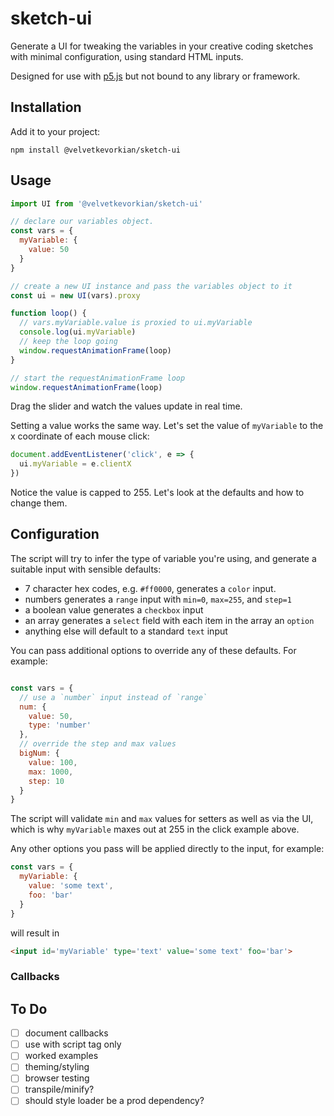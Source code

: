 # sketch-ui

Generate a UI for tweaking the variables in your creative coding sketches with minimal configuration, using standard HTML inputs.

Designed for use with [p5.js](https://p5js.org/) but not bound to any library or framework.

## Installation
Add it to your project:
```shell
npm install @velvetkevorkian/sketch-ui
```

## Usage

```javascript
import UI from '@velvetkevorkian/sketch-ui'

// declare our variables object.
const vars = {
  myVariable: {
    value: 50
  }
}

// create a new UI instance and pass the variables object to it
const ui = new UI(vars).proxy

function loop() {
  // vars.myVariable.value is proxied to ui.myVariable
  console.log(ui.myVariable)
  // keep the loop going
  window.requestAnimationFrame(loop)
}

// start the requestAnimationFrame loop
window.requestAnimationFrame(loop)
```

Drag the slider and watch the values update in real time.

Setting a value works the same way. Let's set the value of `myVariable` to the x coordinate of each mouse click:

```javascript
document.addEventListener('click', e => {
  ui.myVariable = e.clientX
})
```

Notice the value is capped to 255. Let's look at the defaults and how to change them.

## Configuration
The script will try to infer the type of variable you're using, and generate a suitable input with sensible defaults:
- 7 character hex codes, e.g. `#ff0000`, generates a `color` input.
- numbers generates a `range` input with `min=0`, `max=255`, and `step=1`
- a boolean value generates a `checkbox` input
- an array generates a `select` field with each item in the array an `option`
- anything else will default to a standard `text` input

You can pass additional options to override any of these defaults. For example:
```javascript

const vars = {
  // use a `number` input instead of `range`
  num: {
    value: 50,
    type: 'number'
  },
  // override the step and max values
  bigNum: {
    value: 100,
    max: 1000,
    step: 10
  }
}
```
The script will validate `min` and `max` values for setters as well as via the UI, which is why `myVariable` maxes out at 255 in the click example above.

Any other options you pass will be applied directly to the input, for example:
```javascript
const vars = {
  myVariable: {
    value: 'some text',
    foo: 'bar'
  }
}
```
will result in
```html
<input id='myVariable' type='text' value='some text' foo='bar'>
```

### Callbacks

## To Do
- [ ] document callbacks
- [ ] use with script tag only
- [ ] worked examples
- [ ] theming/styling
- [ ] browser testing
- [ ] transpile/minify?
- [ ] should style loader be a prod dependency?
